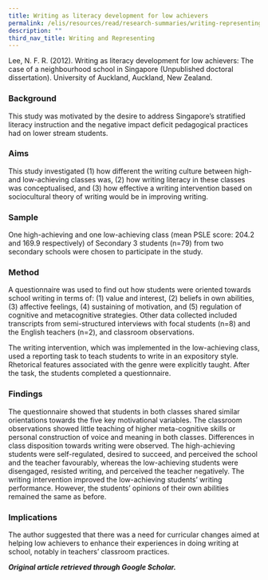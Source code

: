 ```yaml
---
title: Writing as literacy development for low achievers
permalink: /elis/resources/read/research-summaries/writing-representing/writing-development-for-low-achievers/
description: ""
third_nav_title: Writing and Representing
---
```

Lee, N. F. R. (2012). Writing as literacy development for low achievers: The case of a neighbourhood school in Singapore (Unpublished doctoral dissertation). University of Auckland, Auckland, New Zealand.

### Background

This study was motivated by the desire to address Singapore’s stratified literacy instruction and the negative impact deficit pedagogical practices had on lower stream students.

### Aims

This study investigated (1) how different the writing culture between high- and low-achieving classes was, (2) how writing literacy in these classes was conceptualised, and (3) how effective a writing intervention based on sociocultural theory of writing would be in improving writing.

### Sample

One high-achieving and one low-achieving class (mean PSLE score: 204.2 and 169.9 respectively) of Secondary 3 students (n=79) from two secondary schools were chosen to participate in the study.

### Method

A questionnaire was used to find out how students were oriented towards school writing in terms of: (1) value and interest, (2) beliefs in own abilities, (3) affective feelings, (4) sustaining of motivation, and (5) regulation of cognitive and metacognitive strategies. Other data collected included transcripts from semi-structured interviews with focal students (n=8) and the English teachers (n=2), and classroom observations.

The writing intervention, which was implemented in the low-achieving class, used a reporting task to teach students to write in an expository style. Rhetorical features associated with the genre were explicitly taught. After the task, the students completed a questionnaire.

### Findings

The questionnaire showed that students in both classes shared similar orientations towards the five key motivational variables. The classroom observations showed little teaching of higher meta-cognitive skills or personal construction of voice and meaning in both classes. Differences in class disposition towards writing were observed. The high-achieving students were self-regulated, desired to succeed, and perceived the school and the teacher favourably, whereas the low-achieving students were disengaged, resisted writing, and perceived the teacher negatively. The writing intervention improved the low-achieving students’ writing performance. However, the students’ opinions of their own abilities remained the same as before.

### Implications

The author suggested that there was a need for curricular changes aimed at helping low achievers to enhance their experiences in doing writing at school, notably in teachers’ classroom practices.


_**Original article retrieved through Google Scholar.**_  
